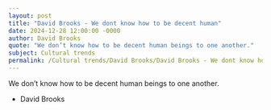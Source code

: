 ```yaml
---
layout: post
title: "David Brooks - We dont know how to be decent human"
date: 2024-12-28 12:00:00 -0000
author: David Brooks
quote: "We don’t know how to be decent human beings to one another."
subject: Cultural trends
permalink: /Cultural trends/David Brooks/David Brooks - We dont know how to be decent human
---
```


We don’t know how to be decent human beings to one another.

- David Brooks
